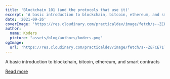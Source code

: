 ```yaml
---
title: 'Blockchain 101 (and the protocols that use it)'
excerpt: 'A basic introduction to blockchain, bitcoin, ethereum, and smart contracts'
date: '2021-09-26'
coverImage: 'https://res.cloudinary.com/practicaldev/image/fetch/s--ZEFCE71T--/c_imagga_scale,f_auto,fl_progressive,h_420,q_auto,w_1000/https://img.freepik.com/free-photo/cryptocurrency-coins-dark-surface-blockchain-money_136875-2117.jpg'
author:
  name: Koders
  picture: "assets/blog/authors/koders.png"
ogImage:
  url: 'https://res.cloudinary.com/practicaldev/image/fetch/s--ZEFCE71T--/c_imagga_scale,f_auto,fl_progressive,h_420,q_auto,w_1000/https://img.freepik.com/free-photo/cryptocurrency-coins-dark-surface-blockchain-money_136875-2117.jpg'
---
```


A basic introduction to blockchain, bitcoin, ethereum, and smart contracts

[Read more](https://dev.to/techgirl1908/blockchain-101-and-the-protocols-that-use-it-527p)
